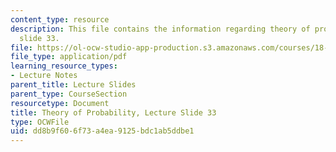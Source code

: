 ```yaml
---
content_type: resource
description: This file contains the information regarding theory of probability, lecture
  slide 33.
file: https://ol-ocw-studio-app-production.s3.amazonaws.com/courses/18-175-theory-of-probability-spring-2014/dd8b9f606f73a4ea9125bdc1ab5ddbe1_MIT18_175S14_Lecture33.pdf
file_type: application/pdf
learning_resource_types:
- Lecture Notes
parent_title: Lecture Slides
parent_type: CourseSection
resourcetype: Document
title: Theory of Probability, Lecture Slide 33
type: OCWFile
uid: dd8b9f60-6f73-a4ea-9125-bdc1ab5ddbe1
---
```

